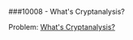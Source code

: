 ###10008 - What's Cryptanalysis?

Problem: [What's Cryptanalysis?](http://uva.onlinejudge.org/index.php?option=onlinejudge&Itemid=99999999&page=show_problem&category=&problem=949&mosmsg=Submission%20received%20with%20ID%2013698361)